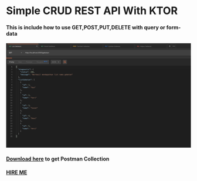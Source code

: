 # Simple CRUD REST API With KTOR

#### This is include how to use  **GET,POST,PUT,DELETE** with query or form-data


![Screenshot](screenshot/Sample.png)

#### [Download here](https://www.getpostman.com/collections/0cb58103c2319794b917) to get Postman Collection

#### [HIRE ME](mailto:hai.mudassir@gmail.com) 